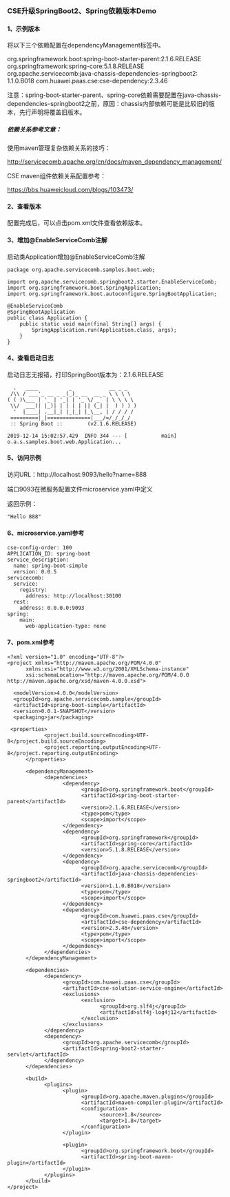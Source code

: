 ### CSE升级SpringBoot2、Spring依赖版本Demo

#### 1、示例版本

将以下三个依赖配置在dependencyManagement标签中。

org.springframework.boot:spring-boot-starter-parent:2.1.6.RELEASE
org.springframework:spring-core:5.1.8.RELEASE
org.apache.servicecomb:java-chassis-dependencies-springboot2: 1.1.0.B018
com.huawei.paas.cse:cse-dependency:2.3.46

注意：spring-boot-starter-parent、spring-core依赖需要配置在java-chassis-dependencies-springboot2之前，原因：chassis内部依赖可能是比较旧的版本，先行声明将覆盖旧版本。



##### 依赖关系参考文章：

使用maven管理复杂依赖关系的技巧：

http://servicecomb.apache.org/cn/docs/maven_dependency_management/

CSE maven组件依赖关系配置参考：

https://bbs.huaweicloud.com/blogs/103473/



#### 2、查看版本

配置完成后，可以点击pom.xml文件查看依赖版本。



#### 3、增加@EnableServiceComb注解

启动类Application增加@EnableServiceComb注解

```
package org.apache.servicecomb.samples.boot.web;

import org.apache.servicecomb.springboot2.starter.EnableServiceComb;
import org.springframework.boot.SpringApplication;
import org.springframework.boot.autoconfigure.SpringBootApplication;

@EnableServiceComb
@SpringBootApplication
public class Application {
	public static void main(final String[] args) {
		SpringApplication.run(Application.class, args);
	}
}
```



#### 4、查看启动日志


启动日志无报错，打印SpringBoot版本为：2.1.6.RELEASE

```
  .   ____          _            __ _ _
 /\\ / ___'_ __ _ _(_)_ __  __ _ \ \ \ \
( ( )\___ | '_ | '_| | '_ \/ _` | \ \ \ \
 \\/  ___)| |_)| | | | | || (_| |  ) ) ) )
  '  |____| .__|_| |_|_| |_\__, | / / / /
 =========|_|==============|___/=/_/_/_/
 :: Spring Boot ::        (v2.1.6.RELEASE)

2019-12-14 15:02:57.429  INFO 344 --- [           main] o.a.s.samples.boot.web.Application...
```



#### 5、访问示例


访问URL：http://localhost:9093/hello?name=888

端口9093在微服务配置文件microservice.yaml中定义

返回示例：

```
"Hello 888"
```



#### 6、microservice.yaml参考

```
cse-config-order: 100
APPLICATION_ID: spring-boot
service_description:
  name: spring-boot-simple
  version: 0.0.5
servicecomb:
  service:
    registry:
      address: http://localhost:30100
  rest:
    address: 0.0.0.0:9093
spring:
    main:
      web-application-type: none
```



#### 7、pom.xml参考

    <?xml version="1.0" encoding="UTF-8"?>
    <project xmlns="http://maven.apache.org/POM/4.0.0"
          xmlns:xsi="http://www.w3.org/2001/XMLSchema-instance"
          xsi:schemaLocation="http://maven.apache.org/POM/4.0.0 http://maven.apache.org/xsd/maven-4.0.0.xsd">
          
      <modelVersion>4.0.0</modelVersion>
      <groupId>org.apache.servicecomb.sample</groupId>
      <artifactId>spring-boot-simple</artifactId>
      <version>0.0.1-SNAPSHOT</version>
      <packaging>jar</packaging>
     
     <properties>
                <project.build.sourceEncoding>UTF-8</project.build.sourceEncoding>
                <project.reporting.outputEncoding>UTF-8</project.reporting.outputEncoding>
          </properties>
     
          <dependencyManagement>
                <dependencies>
                      <dependency>
                            <groupId>org.springframework.boot</groupId>
                            <artifactId>spring-boot-starter-parent</artifactId>
                            <version>2.1.6.RELEASE</version>
                            <type>pom</type>
                            <scope>import</scope>
                      </dependency>
                      <dependency>
                            <groupId>org.springframework</groupId>
                            <artifactId>spring-core</artifactId>
                            <version>5.1.8.RELEASE</version>
                      </dependency>
                      <dependency>
                            <groupId>org.apache.servicecomb</groupId>
                            <artifactId>java-chassis-dependencies-springboot2</artifactId>
                            <version>1.1.0.B018</version>
                            <type>pom</type>
                            <scope>import</scope>
                      </dependency>
                      <dependency>
                            <groupId>com.huawei.paas.cse</groupId>
                            <artifactId>cse-dependency</artifactId>
                            <version>2.3.46</version>
                            <type>pom</type>
                            <scope>import</scope>
                      </dependency>
                </dependencies>
          </dependencyManagement>
     
          <dependencies>
                <dependency>
                      <groupId>com.huawei.paas.cse</groupId>
                      <artifactId>cse-solution-service-engine</artifactId>
                      <exclusions>
                            <exclusion>
                                  <groupId>org.slf4j</groupId>
                                  <artifactId>slf4j-log4j12</artifactId>
                            </exclusion>
                      </exclusions>
                </dependency>
                <dependency>
                      <groupId>org.apache.servicecomb</groupId>
                      <artifactId>spring-boot2-starter-servlet</artifactId>
                </dependency>
          </dependencies>
     
          <build>
                <plugins>
                      <plugin>
                            <groupId>org.apache.maven.plugins</groupId>
                            <artifactId>maven-compiler-plugin</artifactId>
                            <configuration>
                                  <source>1.8</source>
                                  <target>1.8</target>
                            </configuration>
                      </plugin>
     
                      <plugin>
                            <groupId>org.springframework.boot</groupId>
                            <artifactId>spring-boot-maven-plugin</artifactId>
                      </plugin>
                </plugins>
          </build>
    </project>